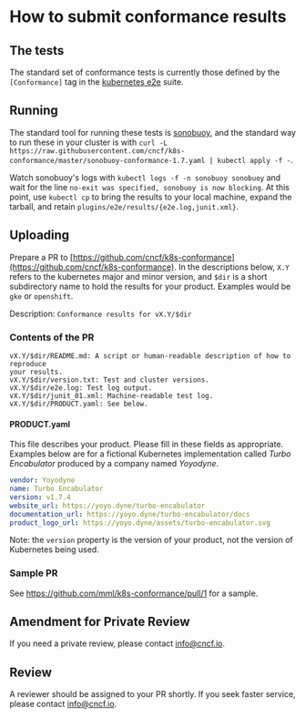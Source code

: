 # How to submit conformance results

## The tests

The standard set of conformance tests is currently those defined by the
`[Conformance]` tag in the
[kubernetes e2e](https://github.com/kubernetes/kubernetes/tree/master/test/e2e)
suite.

## Running

The standard tool for running these tests is
[sonobuoy](https://github.com/heptio/sonobuoy), and the standard way to run
these in your cluster is with `curl -L https://raw.githubusercontent.com/cncf/k8s-conformance/master/sonobuoy-conformance-1.7.yaml | kubectl apply -f -`.

Watch sonobuoy's logs with `kubectl logs -f -n sonobuoy sonobuoy` and wait for
the line `no-exit was specified, sonobuoy is now blocking`.  At this point, use
`kubectl cp` to bring the results to your local machine, expand the tarball, and
retain `plugins/e2e/results/{e2e.log,junit.xml}`.

## Uploading

Prepare a PR to
[https://github.com/cncf/k8s-conformance](https://github.com/cncf/k8s-conformance).
In the descriptions below, `X.Y` refers to the kubernetes major and minor
version, and `$dir` is a short subdirectory name to hold the results for your
product.  Examples would be `gke` or `openshift`.

Description: `Conformance results for vX.Y/$dir`

### Contents of the PR

```
vX.Y/$dir/README.md: A script or human-readable description of how to reproduce
your results.
vX.Y/$dir/version.txt: Test and cluster versions.
vX.Y/$dir/e2e.log: Test log output.
vX.Y/$dir/junit_01.xml: Machine-readable test log.
vX.Y/$dir/PRODUCT.yaml: See below.
```

#### PRODUCT.yaml

This file describes your product.  Please fill in these fields as appropriate.
Examples below are for a fictional Kubernetes implementation called _Turbo
Encabulator_ produced by a company named _Yoyodyne_.

```yaml
vendor: Yoyodyne
name: Turbo Encabulator
version: v1.7.4
website_url: https://yoyo.dyne/turbo-encabulator
documentation_url: https://yoyo.dyne/turbo-encabulator/docs
product_logo_url: https://yoyo.dyne/assets/turbo-encabulator.svg
```

Note: the `version` property is the version of your product, not the version of
Kubernetes being used.

### Sample PR

See https://github.com/mml/k8s-conformance/pull/1 for a sample.

## Amendment for Private Review

If you need a private review, please contact info@cncf.io.

## Review

A reviewer should be assigned to your PR shortly.  If you seek faster service,
please contact info@cncf.io.
